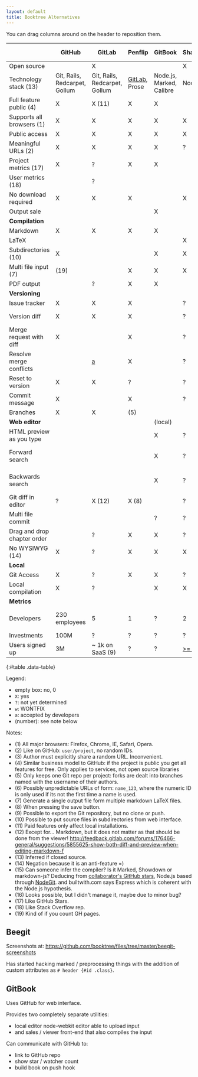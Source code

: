 ```yaml
---
layout: default
title: Booktree Alternatives
---
```


You can drag columns around on the header to reposition them.

|                             | GitHub                        | GitLab                        | Penflip                                                                    | GitBook                  | ShareLaTeX                                                          | WriteLaTeX | Authorea                                       | Beegit                                             | Draft | Inkling Habitat                                                             | Leanpub | Connexions | Wiki Books | Google Docs |
|-----------------------------|-------------------------------|-------------------------------|----------------------------------------------------------------------------|--------------------------|---------------------------------------------------------------------|------------|------------------------------------------------|----------------------------------------------------|-------|-----------------------------------------------------------------------------|---------|------------|------------|-------------|
| Open source                 |                               | X                             |                                                                            |                          | X                                                                   |            |                                                |                                                    |       |                                                                             |         | X          | X          |             |
| Technology stack (13)       | Git, Rails, Redcarpet, Gollum | Git, Rails, Redcarpet, Gollum | [GitLab](https://twitter.com/madebyloren/status/468917323588698112), Prose | Node.js, Marked, Calibre | Node.js                                                             | ?          | [Git](https://www.authorea.com/aboutus), Rails | NodeGit, Express, (15)                             | ?     | ?                                                                           | ?       | Python     | PHP        | ?           |
| Full feature public (4)     | X                             | X (11)                        | X                                                                          | X                        |                                                                     | ?          | ?                                              | X                                                  | X     | ?                                                                           | ?       | ?          | ?          | ?           |
| Supports all browsers (1)   | X                             | X                             | X                                                                          | X                        | X                                                                   | ?          | X                                              | X                                                  | X     |                                                                             | ?       | ?          | ?          | ?           |
| Public access               | X                             | X                             | X                                                                          | X                        | X                                                                   | ?          | ?                                              | X                                                  | (3)   | ?                                                                           | ?       | ?          | ?          | ?           |
| Meaningful URLs (2)         | X                             | X                             | X                                                                          | X                        | ?                                                                   | ?          |                                                |                                                    |       | (6)                                                                         | ?       | ?          | ?          | ?           |
| Project metrics (17)        | X                             | ?                             | X                                                                          | X                        |                                                                     | ?          | ?                                              |                                                    | ?     | ?                                                                           | ?       | ?          | ?          | ?           |
| User metrics (18)           |                               | ?                             |                                                                            |                          |                                                                     | ?          | ?                                              |                                                    | ?     | ?                                                                           | ?       | ?          | ?          | ?           |
| No download required        | X                             | X                             | X                                                                          |                          | X                                                                   | X          | X                                              | X                                                  | X     | X                                                                           | X       | X          | X          | X           |
| Output sale                 |                               |                               |                                                                            | X                        |                                                                     |            |                                                |                                                    |       | ?                                                                           | X       |            |            |             |
| **Compilation**             |                               |                               |                                                                            |                          |                                                                     |            |                                                |                                                    |       |                                                                             |         |            |            |             |
| Markdown                    | X                             | X                             | X                                                                          | X                        |                                                                     |            | X                                              | X                                                  | X     | X                                                                           | ?       | ?          | ?          | ?           |
| LaTeX                       |                               |                               |                                                                            |                          | X                                                                   | X          | X                                              |                                                    |       |                                                                             | ?       | ?          | ?          | ?           |
| Subdirectories (10)         | X                             |                               |                                                                            | X                        | X                                                                   | ?          | X                                              | X                                                  | ?     | ?                                                                           | ?       | ?          | ?          | ?           |
| Multi file input (7)        | (19)                          |                               | X                                                                          | X                        | X                                                                   | ?          | X                                              |                                                    |       |                                                                             | ?       | ?          | ?          | ?           |
| PDF output                  |                               | ?                             | X                                                                          | X                        |                                                                     | ?          | ?                                              |                                                    | ?     | ?                                                                           | ?       | ?          | ?          | ?           |
| **Versioning**              |                               |                               |                                                                            |                          |                                                                     |            |                                                |                                                    |       |                                                                             |         |            |            |             |
| Issue tracker               | X                             | X                             | X                                                                          |                          | ?                                                                   | ?          |                                                |                                                    | ?     | ?                                                                           | ?       | ?          | ?          | ?           |
| Version diff                | X                             | X                             | X                                                                          |                          | ?                                                                   | ?          | ?                                              | only previous                                      | ?     | ?                                                                           | ?       | ?          | ?          | ?           |
| Merge request with diff     | X                             |                               | X                                                                          |                          | ?                                                                   | ?          | ?                                              | ?                                                  | ?     |                                                                             | ?       | ?          | ?          | ?           |
| Resolve merge conflicts     |                               | [a][gl-resolve]               | X                                                                          |                          | ?                                                                   | ?          | ?                                              | ?                                                  | ?     |                                                                             | ?       | ?          | ?          | ?           |
| Reset to version            | X                             | X                             | ?                                                                          |                          | ?                                                                   | ?          | X                                              |                                                    | X     | X                                                                           | ?       | ?          | ?          | ?           |
| Commit message              | X                             |                               | X                                                                          |                          | ?                                                                   | ?          | X                                              | X                                                  |       | ?                                                                           | ?       | ?          | ?          | ?           |
| Branches                    | X                             | X                             | (5)                                                                        |                          |                                                                     | ?          | ?                                              |                                                    | ?     | ?                                                                           | ?       | ?          | ?          | ?           |
| **Web editor**              |                               |                               |                                                                            | (local)                  |                                                                     |            |                                                |                                                    |       |                                                                             |         |            |            |             |
| HTML preview as you type    |                               |                               |                                                                            | X                        | ?                                                                   | ?          | ?                                              | X                                                  |       | ?                                                                           | ?       | ?          | ?          | ?           |
| Forward search              |                               |                               |                                                                            | X                        | ?                                                                   | ?          | ?                                              | X Limited accuracy                                 | ?     | ?                                                                           | ?       | ?          | ?          | ?           |
| Backwards search            |                               |                               |                                                                            | X                        | ?                                                                   | ?          | ?                                              | X Limited accuracy                                 | ?     | ?                                                                           | ?       | ?          | ?          | ?           |
| Git diff in editor          | ?                             | X (12)                        | X (8)                                                                      |                          | ?                                                                   | ?          | ?                                              |                                                    | ?     |                                                                             | ?       | ?          | ?          | ?           |
| Multi file commit           |                               |                               |                                                                            | ?                        | ?                                                                   | ?          | ?                                              | X (16)                                             | ?     | ?                                                                           | ?       | ?          | ?          | ?           |
| Drag and drop chapter order |                               | ?                             | X                                                                          | X                        | ?                                                                   | ?          | ?                                              | ?                                                  | ?     | ?                                                                           | ?       | ?          | ?          | ?           |
| No WYSIWYG (14)             | X                             | ?                             | X                                                                          | X                        | X                                                                   | ?          | ?                                              | X                                                  | ?     | ?                                                                           | ?       | ?          | ?          | ?           |
| **Local**                   |                               |                               |                                                                            |                          |                                                                     |            |                                                |                                                    |       |                                                                             |         |            |            |             |
| Git Access                  | X                             | ?                             | X                                                                          | X                        | ?                                                                   | ?          | (9)                                            | ?                                                  |       |                                                                             | ?       | ?          | ?          | ?           |
| Local compilation           | X                             | ?                             |                                                                            | X                        | X                                                                   | ?          | ?                                              | ?                                                  | ?     |                                                                             | ?       | ?          | ?          | ?           |
| **Metrics**                 |                               |                               |                                                                            |                          |                                                                     |            |                                                |                                                    |       |                                                                             |         |            |            |             |
| Developers                  | 230 employees                 | 5                             | 1                                                                          | ?                        | 2                                                                   | ?          | [3](https://www.authorea.com/contact)          | [2](http://www.crunchbase.com/organization/beegit) | 1     | [9](http://www.crunchbase.com/organization/inkling-inc) (multiple projects) | ?       | ?          | ?          | ?           |
| Investments                 | 100M                          | ?                             | ?                                                                          | ?                        | ?                                                                   | ?          | ?                                              |                                                    | ?     | ?                                                                           | ?       | ?          | ?          | ?           |
| Users signed up             | 3M                            | ~ 1k on SaaS (9)              | ?                                                                          | ?                        | [>= 94k](https://twitter.com/henryoswald/status/459367445946707968) | ?          | ?                                              | ?                                                  | ?     | ?                                                                           | ?       | ?          | ?          | ?           |
{:#table .data-table}

<!--
| Template line             | ?               | ?                             | ?                             | ?                                                                          | ?                                                                   | ?          | ?                                              | ?                                                  | ?     | ?                                                                           | ?       | ?          | ?          | ?           |
-->

Legend:

- empty box: no, 0
- `X`: yes
- `?`: not yet determined
- `w`: WONTFIX
- `a`: accepted by developers
- (number): see note below

Notes:

- (1) All major browsers: Firefox, Chrome, IE, Safari, Opera.
- (2) Like on GitHub: `user/project`, no random IDs.
- (3) Author must explicitly share a random URL. Inconvenient.
- (4) Similar business model to GitHub:
    if the project is public you get all features for free.
    Only applies to services, not open source libraries
- (5) Only keeps one Git repo per project:
    forks are dealt into branches named with the username of their authors.
- (6) Possibly unpredictable URLs of form: `name_123`,
    where the numeric ID is only used if its not the first time a name is used.
- (7) Generate a single output file form multiple markdown LaTeX files.
- (8) When pressing the save button.
- (9) Possible to export the Git repository, but no clone or push.
- (10) Possible to put source files in subdirectories from web interface.
- (11) Paid features only affect local installations.
- (12) Except for... Markdown, but it does not matter as that should be done from the viewer!
    <http://feedback.gitlab.com/forums/176466-general/suggestions/5855625-show-both-diff-and-preview-when-editing-markdown-f>
- (13) Inferred if closed source.
- (14) Negation because it is an anti-feature =)
- (15) Can someone infer the compiler? Is it Marked, Showdown or markdown-js?
    Deducing from [collaborator's GitHub stars](https://github.com/stars/kciccarello),
    Node.js based through [NodeGit](https://github.com/nodegit/nodegit).
    and builtwith.com says Express which is coherent with the Node.js hypothesis.
- (16) Looks possible, but I didn't manage it, maybe due to minor bug?
- (17) Like GitHub Stars.
- (18) Like Stack Overflow rep.
- (19) Kind of if you count GH pages.

## Beegit

Screenshots at: <https://github.com/booktree/files/tree/master/beegit-screenshots>

Has started hacking marked / preprocessing things with the addition of custom attributes as `# header {#id .class}`.

## GitBook

Uses GitHub for web interface.

Provides two completely separate utilities:

- local editor node-webkit editor able to upload input
- and sales / viewer front-end that also compiles the input

Can communicate with GitHub to:

- link to GitHub repo
- show star / watcher count
- build book on push hook

[gl-resolve]: http://feedback.gitlab.com/forums/176466-general/suggestions/5590496-resolve-any-merge-request-conflict-from-the-web-in
